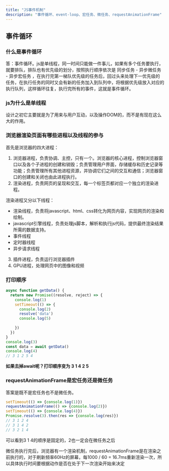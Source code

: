 ```yaml
---
title: "JS事件机制"
description: "事件循环、event-loop、宏任务、微任务、requestAnimationFrame"
---
```


## 事件循环

### 什么是事件循环

答：事件循环。js是单线程，同一时间只能做一件事儿，如果有多个任务要执行，就要排队，排队也有优先级的划分，按照执行顺序依次是 同步任务 - 异步微任务 - 异步宏任务 ，在执行完第一梯队优先级的任务后，回过头来处理下一优先级的任务，在执行任务的同时又会有新的任务加入到队列中，将根据优先级放入对应的执行队列，这样循环往复，执行完所有的事件，这就是事件循环。

### js为什么是单线程

设计之初它主要就是为了用来与用户互动，以及操作DOM的，而不是有现在这么大的作用。

### 浏览器渲染页面有哪些进程以及线程的参与

首先是浏览器的四大进程：
1. 浏览器进程，负责协调、主控，只有一个。浏览器的核心进程，控制浏览器窗口以及各个子进程的创建和销毁；负责管理用户界面，存储缓存和历史记录等功能；负责管理所有其他进程资源，并协调它们之间的交互和通信；浏览器窗口的创建和关闭也由此进程执行。
2. 渲染进程，负责网页的呈现和交互，每一个标签页都对应一个独立的渲染进程。

渲染进程又分以下线程：
- 渲染线程，负责将javascript、html、css转化为网页内容，实现网页的渲染和绘制。
- javascript引擎线程，负责处理js脚本，解析和执行js代码，提供最终渲染结果所需的数据支持。
- 事件线程
- 定时器线程
- 异步请求线程
3. 插件进程，负责运行浏览器插件
4. GPU进程，处理网页中的图像和视频

### 打印顺序

```js
async function getData() {
  return new Promise((resolve, reject) => {
    console.log(1)
    setTimeout(() => {
      console.log(2)
      resolve('data')
      console.log(5)
      
    })
  })
}
console.log(3)
const data = await getData()
console.log(4)
// 3 1 2 5 4
```

**如果去掉await呢？打印顺序变为 3 1 4 2 5**

### requestAnimationFrame是宏任务还是微任务

答案是既不是宏任务也不是微任务。

```js
setTimeout(() => {console.log(1)})
requestAnimationFrame(() => {console.log(2)})
setTimeout(() => {console.log(4)})
Promise.resolve(3).then(res => {console.log(res)})
// 3 1 2 4
// 3 1 4 2
// 3 2 1 4
```

可以看到3 1 4的顺序是固定的，2也一定会在微任务之后

微任务执行完后，浏览器有一个渲染机制，requestAnimationFrame是在渲染之前执行的，对于刷新频率60Hz的屏幕，每1000 / 60 = 16.7ms重新渲染一次，所以具体执行时间要根据动作是否在处于下一次渲染开始来决定





